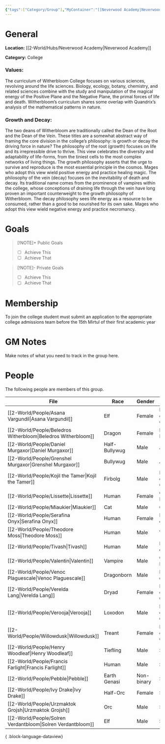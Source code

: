 ```yaml
---
{"tags":["Category/Group"],"MyContainer":"[[Neverwood Academy|Neverwood Academy]]","MyCategory":"College","image":"map-1.6-witherbloom-campus.jpg","obsidianUIMode":"preview","faction":null,"primary_contact":null,"founder":["Beledros Witherbloom"],"deans":["Lissette","Valentin"],"staff":["Willowdusk","Tivash","Verelda Lang","Serafina Onyx","Asana Vargundil","Kojil the Tamer","Venoc Plaguescale","Verooja"],"dg-publish":true,"dg-path":"World/Groups/Colleges/Witherbloom College.md","permalink":"/world/groups/colleges/witherbloom-college/","dgPassFrontmatter":true,"updated":"2025-09-29T13:27:06.000+01:00"}
---
```



# General

**Location:** [[2-World/Hubs/Neverwood Academy\|Neverwood Academy]]

**Category:** College

### Values:
The curriculum of Witherbloom College focuses on various sciences, revolving around the life sciences. Biology, ecology, botany, chemistry, and related sciences combine with the study and manipulation of the magical energy of the Positive Plane and the Negative Plane, the primal forces of life and death. Witherbloom’s curriculum shares some overlap with Quandrix’s analysis of the mathematical patterns in nature.

### Growth and Decay:
The two deans of Witherbloom are traditionally called the Dean of the Root and the Dean of the Vein. These titles are a somewhat abstract way of framing the core division in the college’s philosophy: is growth or decay the driving force in nature?
The philosophy of the root (growth) focuses on life and its irrepressible drive to thrive. This view celebrates the diversity and adaptability of life-forms, from the tiniest cells to the most complex networks of living things. The growth philosophy asserts that the urge to survive and reproduce is the most essential principle in the cosmos. Mages who adopt this view wield positive energy and practice healing magic.
The philosophy of the vein (decay) focuses on the inevitability of death and decay. Its traditional name comes from the prominence of vampires within the college, whose conceptions of draining life through the vein have long proven an important counterweight to the growth philosophy of Witherbloom. The decay philosophy sees life energy as a resource to be consumed, rather than a good to be nourished for its own sake. Mages who adopt this view wield negative energy and practice necromancy.

# Goals

> [!NOTE]+ Public Goals
> - [ ] Achieve This
> - [ ] Achieve That

> [!NOTE]- Private Goals
> - [ ] Achieve This
> - [ ] Achieve That

# Membership
To join the college student must submit an application to the appropriate college admissions team before the 15th Mirtul of their first academic year

# GM Notes

Make notes of what you need to track in the group here. 


# People

The following people are members of this group.  

| File                                                             | Race          | Gender     | Role                |
| ---------------------------------------------------------------- | ------------- | ---------- | ------------------- |
| [[2-World/People/Asana Vargundil\|Asana Vargundil]]           | Elf           | Female     | Professor of Growth |
| [[2-World/People/Beledros Witherbloom\|Beledros Witherbloom]] | Dragon        | Female     | Founder Dragon      |
| [[2-World/People/Daniel Murgaxor\|Daniel Murgaxor]]           | Half-Bullywug | Male       | Alumni              |
| [[2-World/People/Grenshel Murgaxor\|Grenshel Murgaxor]]       | Bullywug      | Male       | Alumni              |
| [[2-World/People/Kojil the Tamer\|Kojil the Tamer]]           | Firbolg       | Male       | Professor of Growth |
| [[2-World/People/Lissette\|Lissette]]                         | Human         | Female     | College Dean        |
| [[2-World/People/Miaukier\|Miaukier]]                         | Cat           | Male       | Other               |
| [[2-World/People/Serafina Onyx\|Serafina Onyx]]               | Human         | Female     | Professor of Decay  |
| [[2-World/People/Theodore Moss\|Theodore Moss]]               | Human         | Male       | Veteran             |
| [[2-World/People/Tivash\|Tivash]]                             | Human         | Male       | Professor of Decay  |
| [[2-World/People/Valentin\|Valentin]]                         | Vampire       | Male       | College Dean        |
| [[2-World/People/Venoc Plaguescale\|Venoc Plaguescale]]       | Dragonborn    | Male       | Professor of Decay  |
| [[2-World/People/Verelda Lang\|Verelda Lang]]                 | Dryad         | Female     | Professor of Growth |
| [[2-World/People/Verooja\|Verooja]]                           | Loxodon       | Male       | Professor of Growth |
| [[2-World/People/Willowdusk\|Willowdusk]]                     | Treant        | Female     | Professor of Growth |
| [[2-World/People/Henry Woodleaf\|Henry Woodleaf]]             | Tiefling      | Male       | Student             |
| [[2-World/People/Francis Farlight\|Francis Farlight]]         | Human         | Male       | Student             |
| [[2-World/People/Pebble\|Pebble]]                             | Earth Genasi  | Non-binary | Student             |
| [[2-World/People/Ivy Drake\|Ivy Drake]]                       | Half-Orc      | Female     | Student             |
| [[2-World/People/Urzmaktok Grojsh\|Urzmaktok Grojsh]]         | Orc           | Male       | Student             |
| [[2-World/People/Solren Verdantbloom\|Solren Verdantbloom]]   | Elf           | Male       | Student             |

{ .block-language-dataview}
